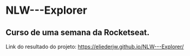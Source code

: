 # NLW---Explorer

## Curso de uma semana da Rocketseat.

Link do resultado do projeto: <https://eliederjw.github.io/NLW---Explorer/>
